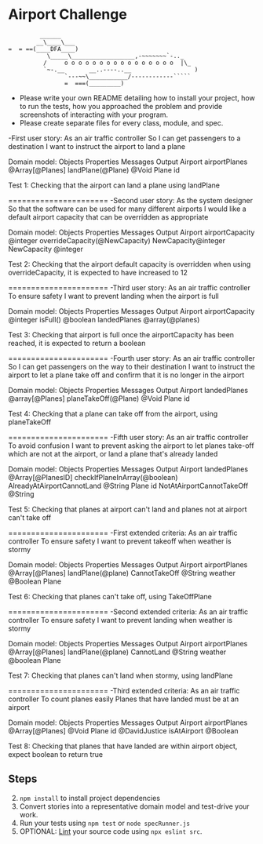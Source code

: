 Airport Challenge
=================

```
         ______
        __\____\___
=  = ==(____DFA____)
           \_____\__________________,-~~~~~~~`-.._
          /     o o o o o o o o o o o o o o o o  |\_
          `~-.__       __..----..__                  )
                `---~~\___________/------------`````
                =  ===(_________)

```
* Please write your own README detailing how to install your project, how to run the tests, how you approached the problem and provide screenshots of interacting with your program.
* Please create separate files for every class, module, and spec.

-First user story:
As an air traffic controller
So I can get passengers to a destination
I want to instruct the airport to land a plane

Domain model:
Objects          Properties                          Messages               Output
Airport          airportPlanes @Array[@Planes]       landPlane(@Plane)      @Void
Plane            id 

Test 1: Checking that the airport can land a plane using landPlane 

======================
-Second user story:
As the system designer
So that the software can be used for many different airports
I would like a default airport capacity that can be overridden as appropriate

Domain model:
Objects          Properties                   Messages                         Output
Airport          airportCapacity @integer     overrideCapacity(@NewCapacity)   NewCapacity@integer
NewCapacity      @integer

Test 2: Checking that the airport default capacity is overridden when using overrideCapacity, it is expected to have increased to 12

======================
-Third user story:
As an air traffic controller
To ensure safety
I want to prevent landing when the airport is full

Domain model:
Objects          Properties                          Messages          Output
Airport          airportCapacity @integer            isFull()          @boolean
                 landedPlanes @array(@planes)

Test 3: Checking that airport is full once the airportCapacity has been reached, it is expected to return a boolean

======================
-Fourth user story:
As an air traffic controller
So I can get passengers on the way to their destination
I want to instruct the airport to let a plane take off and confirm that it is no longer in the airport

Domain model:
Objects          Properties                          Messages                   Output
Airport          landedPlanes @array[@Planes]       planeTakeOff(@Plane)        @Void
Plane            id

Test 4: Checking that a plane can take off from the airport, using planeTakeOff

======================
-Fifth user story:
As an air traffic controller
To avoid confusion
I want to prevent asking the airport to let planes take-off which are not at the airport, or land a plane that's already landed

Domain model:
Objects          Properties                          Messages                       Output
Airport          landedPlanes @Array[@PlanesID]     checkIfPlaneInArray(@boolean)   AlreadyAtAirportCannotLand @String
Plane            id                                                                 NotAtAirportCannotTakeOff @String

Test 5: Checking that planes at airport can't land and planes not at airport can't take off

======================
-First extended criteria:
As an air traffic controller
To ensure safety
I want to prevent takeoff when weather is stormy

Domain model:
Objects          Properties                          Messages               Output
Airport          airportPlanes @Array[@Planes]       landPlane(@plane)      CannotTakeOff @String
                 weather @Boolean
Plane            

Test 6: Checking that planes can't take off, using TakeOffPlane

======================
-Second extended criteria:
As an air traffic controller
To ensure safety
I want to prevent landing when weather is stormy

Domain model:
Objects          Properties                          Messages               Output
Airport          airportPlanes @Array[@Planes]       landPlane(@plane)      CannotLand @String
                 weather @boolean
Plane            

Test 7: Checking that planes can't land when stormy, using landPlane

======================
-Third extended criteria:
As an air traffic controller
To count planes easily
Planes that have landed must be at an airport

Domain model:
Objects          Properties                          Messages               Output
Airport          airportPlanes @Array[@Planes]                              @Void
Plane            id @DavidJustice                   isAtAirport @Boolean

Test 8: Checking that planes that have landed are within airport object, expect boolean to return true


Steps
-------

2. `npm install` to install project dependencies
3. Convert stories into a representative domain model and test-drive your work.
4. Run your tests using `npm test` or `node specRunner.js`
5. OPTIONAL: [Lint](https://eslint.org/docs/user-guide/getting-started) your source code using `npx eslint src`.
